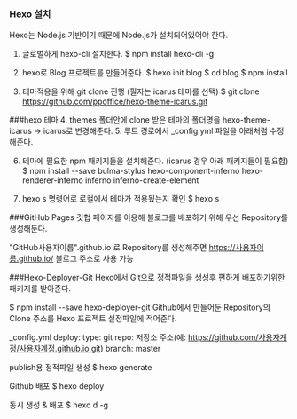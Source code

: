 ### Hexo 설치
Hexo는 Node.js 기반이기 때문에 Node.js가 설치되어있어야 한다.

1. 글로벌하게 hexo-cli 설치한다.
$ npm install hexo-cli -g

2. hexo로 Blog 프로젝트를 만들어준다.
$ hexo init blog
$ cd blog
$ npm install

3. 테마적용을 위해 git clone 진행 (필자는 icarus 테마를 선택)
$ git clone https://github.com/ppoffice/hexo-theme-icarus.git

###hexo 테마
4. themes 폴더안에 clone 받은 테마의 폴더명을 hexo-theme-icarus -> icarus로 변경해준다.
5. 루트 경로에서 _config.yml 파일을 아래처럼 수정해준다.

6. 테마에 필요한 npm 패키지들을 설치해준다. (icarus 경우 아래 패키지들이 필요함)
$ npm install --save bulma-stylus hexo-component-inferno hexo-renderer-inferno inferno inferno-create-element

7. hexo s 명령어로 로컬에서 테마가 적용됬는지 확인
$ hexo s 

###GitHub Pages
깃헙 페이지를 이용해 블로그를 배포하기 위해 우선 Repository를 생성해둔다.

"GitHub사용자이름".github.io 로 Repository를 생성해주면 
https://사용자이름.github.io/ 블로그 주소로 사용 가능

###Hexo-Deployer-Git
Hexo에서 Git으로 정적파일을 생성후 편하게 배포하기위한 패키지를 받아준다.

$ npm install --save hexo-deployer-git
Github에서 만들어둔 Repository의 Clone 주소를 Hexo 프로젝트 설정파일에 적어준다.

_config.yml
deploy:
  type: git
  repo: 저장소 주소(예: https://github.com/사용자계정/사용자계정.github.io.git)
  branch: master

publish용 정적파일 생성
$ hexo generate

Github 배포
$ hexo deploy

동시 생성 & 배포
$ hexo d -g


